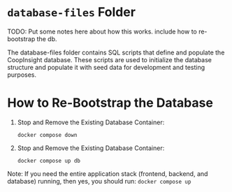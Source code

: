 # `database-files` Folder

TODO: Put some notes here about how this works.  include how to re-bootstrap the db. 

The database-files folder contains SQL scripts that define and populate the CoopInsight database. These scripts are used to initialize the database structure and populate it with seed data for development and testing purposes.

# How to Re-Bootstrap the Database
1. Stop and Remove the Existing Database Container:
    ```
    docker compose down
    ```
2. Stop and Remove the Existing Database Container:
    ```
    docker compose up db
    ```
Note: If you need the entire application stack (frontend, backend, and database) running, then yes, you should run:
    ```
    docker compose up
    ```